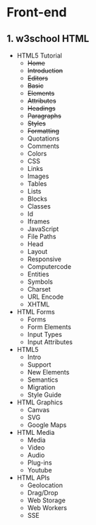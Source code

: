 # Front-end
## 1. w3school HTML 
  * HTML5 Tutorial
      * ~~Home~~
      * ~~Introduction~~
      * ~~Editors~~
      * ~~Basic~~
      * ~~Elements~~
      * ~~Attributes~~
      * ~~Headings~~
      * ~~Paragraphs~~
      * ~~Styles~~
      * ~~Formatting~~
      * Quotations
      * Comments
      * Colors
      * CSS
      * Links
      * Images
      * Tables
      * Lists
      * Blocks
      * Classes
      * Id
      * Iframes
      * JavaScript
      * File Paths
      * Head
      * Layout
      * Responsive
      * Computercode
      * Entities
      * Symbols
      * Charset
      * URL Encode
      * XHTML
  * HTML Forms
      * Forms
      * Form Elements
      * Input Types
      * Input Attributes
  * HTML5
      * Intro
      * Support
      * New Elements
      * Semantics
      * Migration
      * Style Guide
  * HTML Graphics
      * Canvas
      * SVG
      * Google Maps
  * HTML Media
      * Media
      * Video
      * Audio
      * Plug-ins
      * Youtube
  * HTML APIs
      * Geolocation
      * Drag/Drop
      * Web Storage
      * Web Workers
      * SSE
